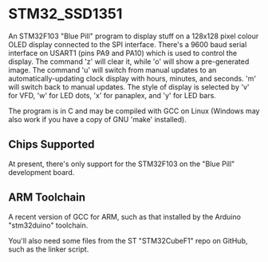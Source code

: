 # STM32_SSD1351 #

An STM32F103 "Blue Pill" program to display stuff on a 128x128 pixel
colour OLED display connected to the SPI interface.
There's a 9600 baud serial interface on USART1 (pins PA9 and PA10) which
is used to control the display.
The command 'z' will clear it, while 'o' will show a pre-generated
image.
The command 'u' will switch from manual updates to an automatically-updating
clock display with hours, minutes, and seconds.
'm' will switch back to manual updates.
The style of display is selected by 'v' for VFD, 'w' for LED dots, 'x' for
panaplex, and 'y' for LED bars.

The program is in C and may be compiled with GCC on Linux
(Windows may also work if you have a copy of GNU 'make' installed).

## Chips Supported ##

At present, there's only support for the STM32F103 on the "Blue Pill" development board.

## ARM Toolchain ##

A recent version of GCC for ARM, such as that installed by the Arduino "stm32duino" toolchain.

You'll also need some files from the ST "STM32CubeF1" repo on GitHub, such as the linker script.

